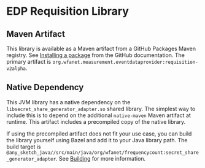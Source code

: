 # EDP Requisition Library

## Maven Artifact

This library is available as a Maven artifact from a GitHub Packages Maven
registry. See
[Installing a package](https://docs.github.com/en/packages/working-with-a-github-packages-registry/working-with-the-apache-maven-registry#installing-a-package)
from the GitHub documentation. The primary artifact is
`org.wfanet.measurement.eventdataprovider:requisition-v2alpha`.

## Native Dependency

This JVM library has a native dependency on the
`libsecret_share_generator_adapter.so` shared library. The simplest way to
include this is to depend on the additional `native-maven` Maven artifact
at runtime. This artifact includes a precompiled copy of the native library.

If using the precompiled artifact does not fit your use case, you can build the
library yourself using Bazel and add it to your Java library path. The build
target is
`@any_sketch_java//src/main/java/org/wfanet/frequencycount:secret_share_generator_adapter`.
See [Building](../../../../../../../../../docs/building.md) for more information.
